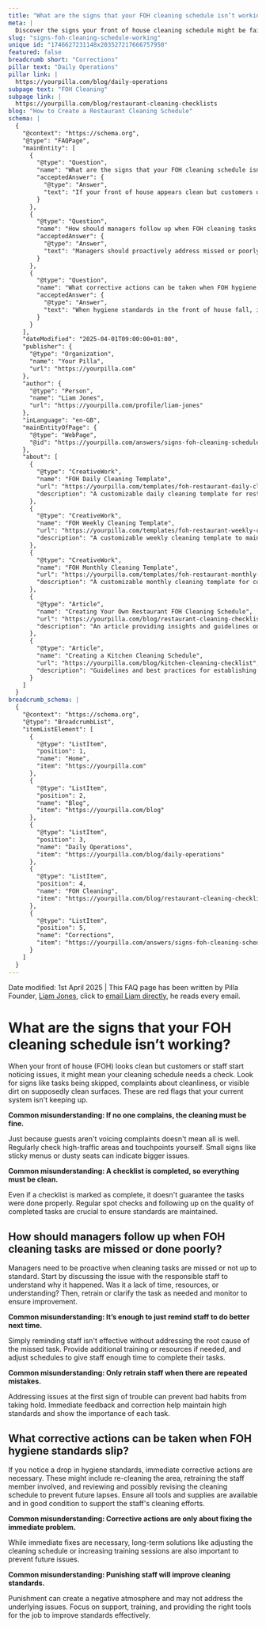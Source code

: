 ```yaml
---
title: "What are the signs that your FOH cleaning schedule isn’t working?"
meta: |
  Discover the signs your front of house cleaning schedule might be failing, including unnoticed dirt and unvoiced customer complaints, and learn effective corrective actions.
slug: "signs-foh-cleaning-schedule-working"
unique id: "1746627231148x203527217666757950"
featured: false
breadcrumb short: "Corrections"
pillar text: "Daily Operations"
pillar link: |
  https://yourpilla.com/blog/daily-operations
subpage text: "FOH Cleaning"
subpage link: |
  https://yourpilla.com/blog/restaurant-cleaning-checklists
blog: "How to Create a Restaurant Cleaning Schedule"
schema: |
  {
    "@context": "https://schema.org",
    "@type": "FAQPage",
    "mainEntity": [
      {
        "@type": "Question",
        "name": "What are the signs that your FOH cleaning schedule isn’t working?",
        "acceptedAnswer": {
          "@type": "Answer",
          "text": "If your front of house appears clean but customers or staff report issues, this may suggest a problem with your cleaning schedule. Indicators of an ineffective cleaning schedule include skipped tasks, customer complaints about cleanliness, or visibly dirty surfaces that should be clean."
        }
      },
      {
        "@type": "Question",
        "name": "How should managers follow up when FOH cleaning tasks are missed or done poorly?",
        "acceptedAnswer": {
          "@type": "Answer",
          "text": "Managers should proactively address missed or poorly executed cleaning tasks by first discussing the issue with the responsible staff to ascertain the reasons behind the oversight. It may be necessary to retrain staff, clarify expectations, or adjust their schedules to ensure tasks are completed to the required standard."
        }
      },
      {
        "@type": "Question",
        "name": "What corrective actions can be taken when FOH hygiene standards slip?",
        "acceptedAnswer": {
          "@type": "Answer",
          "text": "When hygiene standards in the front of house fall, immediate corrective actions are vital. These actions might include re-cleaning affected areas, retraining the involved staff members, and revising the cleaning schedule to prevent further lapses. Ensuring that all cleaning tools and supplies are readily available and in good condition is also important."
        }
      }
    ],
    "dateModified": "2025-04-01T09:00:00+01:00",
    "publisher": {
      "@type": "Organization",
      "name": "Your Pilla",
      "url": "https://yourpilla.com"
    },
    "author": {
      "@type": "Person",
      "name": "Liam Jones",
      "url": "https://yourpilla.com/profile/liam-jones"
    },
    "inLanguage": "en-GB",
    "mainEntityOfPage": {
      "@type": "WebPage",
      "@id": "https://yourpilla.com/answers/signs-foh-cleaning-schedule-working"
    },
    "about": [
      {
        "@type": "CreativeWork",
        "name": "FOH Daily Cleaning Template",
        "url": "https://yourpilla.com/templates/foh-restaurant-daily-cleaning",
        "description": "A customizable daily cleaning template for restaurant front-of-house areas."
      },
      {
        "@type": "CreativeWork",
        "name": "FOH Weekly Cleaning Template",
        "url": "https://yourpilla.com/templates/foh-restaurant-weekly-cleaning",
        "description": "A customizable weekly cleaning template to maintain high cleanliness standards in food establishments."
      },
      {
        "@type": "CreativeWork",
        "name": "FOH Monthly Cleaning Template",
        "url": "https://yourpilla.com/templates/foh-restaurant-monthly-cleaning",
        "description": "A customizable monthly cleaning template for comprehensive and thorough cleaning of front-of-house areas."
      },
      {
        "@type": "Article",
        "name": "Creating Your Own Restaurant FOH Cleaning Schedule",
        "url": "https://yourpilla.com/blog/restaurant-cleaning-checklists",
        "description": "An article providing insights and guidelines on developing effective FOH cleaning schedules for restaurants."
      },
      {
        "@type": "Article",
        "name": "Creating a Kitchen Cleaning Schedule",
        "url": "https://yourpilla.com/blog/kitchen-cleaning-checklist",
        "description": "Guidelines and best practices for establishing a comprehensive kitchen cleaning schedule."
      }
    ]
  }
breadcrumb_schema: |
  {
    "@context": "https://schema.org",
    "@type": "BreadcrumbList",
    "itemListElement": [
      {
        "@type": "ListItem",
        "position": 1,
        "name": "Home",
        "item": "https://yourpilla.com"
      },
      {
        "@type": "ListItem",
        "position": 2,
        "name": "Blog",
        "item": "https://yourpilla.com/blog"
      },
      {
        "@type": "ListItem",
        "position": 3,
        "name": "Daily Operations",
        "item": "https://yourpilla.com/blog/daily-operations"
      },
      {
        "@type": "ListItem",
        "position": 4,
        "name": "FOH Cleaning",
        "item": "https://yourpilla.com/blog/restaurant-cleaning-checklists"
      },
      {
        "@type": "ListItem",
        "position": 5,
        "name": "Corrections",
        "item": "https://yourpilla.com/answers/signs-foh-cleaning-schedule-working"
      }
    ]
  }
---
```


Date modified: 1st April 2025 | This FAQ page has been written by Pilla Founder, [Liam Jones](https://yourpilla.com/profile/liam-jones), click to [email Liam directly](https://mailto:liam@yourpilla.com), he reads every email.

# What are the signs that your FOH cleaning schedule isn’t working?

When your front of house (FOH) looks clean but customers or staff start noticing issues, it might mean your cleaning schedule needs a check. Look for signs like tasks being skipped, complaints about cleanliness, or visible dirt on supposedly clean surfaces. These are red flags that your current system isn't keeping up.

**Common misunderstanding: If no one complains, the cleaning must be fine.**

Just because guests aren't voicing complaints doesn't mean all is well. Regularly check high-traffic areas and touchpoints yourself. Small signs like sticky menus or dusty seats can indicate bigger issues.

**Common misunderstanding: A checklist is completed, so everything must be clean.**

Even if a checklist is marked as complete, it doesn't guarantee the tasks were done properly. Regular spot checks and following up on the quality of completed tasks are crucial to ensure standards are maintained.

## How should managers follow up when FOH cleaning tasks are missed or done poorly?

Managers need to be proactive when cleaning tasks are missed or not up to standard. Start by discussing the issue with the responsible staff to understand why it happened. Was it a lack of time, resources, or understanding? Then, retrain or clarify the task as needed and monitor to ensure improvement.

**Common misunderstanding: It’s enough to just remind staff to do better next time.**

Simply reminding staff isn't effective without addressing the root cause of the missed task. Provide additional training or resources if needed, and adjust schedules to give staff enough time to complete their tasks.

**Common misunderstanding: Only retrain staff when there are repeated mistakes.**

Addressing issues at the first sign of trouble can prevent bad habits from taking hold. Immediate feedback and correction help maintain high standards and show the importance of each task.

## What corrective actions can be taken when FOH hygiene standards slip?

If you notice a drop in hygiene standards, immediate corrective actions are necessary. These might include re-cleaning the area, retraining the staff member involved, and reviewing and possibly revising the cleaning schedule to prevent future lapses. Ensure all tools and supplies are available and in good condition to support the staff's cleaning efforts.

**Common misunderstanding: Corrective actions are only about fixing the immediate problem.**

While immediate fixes are necessary, long-term solutions like adjusting the cleaning schedule or increasing training sessions are also important to prevent future issues.

**Common misunderstanding: Punishing staff will improve cleaning standards.**

Punishment can create a negative atmosphere and may not address the underlying issues. Focus on support, training, and providing the right tools for the job to improve standards effectively.